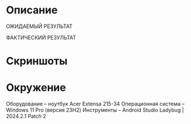 # Описание #
ОЖИДАЕМЫЙ РЕЗУЛЬТАТ

ФАКТИЧЕСКИЙ РЕЗУЛЬТАТ

# Скриншоты #

# Окружение #
Оборудование – ноутбук Acer Extensa 215-34
Операционная система – Windows 11 Pro (версия 23Н2)
Инструменты – Android Studio Ladybug | 2024.2.1 Patch 2